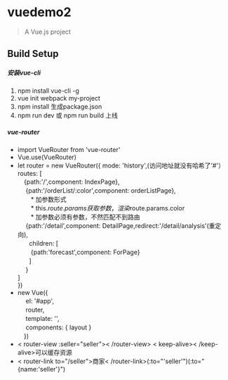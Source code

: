 # vuedemo2

> A Vue.js project

## Build Setup

##### 安装vue-cli
 1. npm install vue-cli -g
 2. vue init webpack my-project
 3. npm install 生成package.json
 4. npm run dev 或 npm run build 上线

##### vue-router
* import VueRouter from 'vue-router'
* Vue.use(VueRouter)
* let router = new VueRouter({
	mode: 'history',(访问地址就没有哈希了'#'）<br>
	routes: [<br>
	  　{path:'/',component: IndexPage},<br>
	  　{path:'/orderList/:color',component: orderListPage},<br>
     　* 加参数形式<br>
     　* this.$route.params获取参数，渲染$route.params.color<br>
     　* 加参数必须有参数，不然匹配不到路由<br>
	  　{path:'/detail',component: DetailPage,redirect:'/detail/analysis'(重定向),<br>
	   　 children: [<br>
	      　{path:'forecast',component: ForPage}<br>
	    　]<br>
	  　}<br>
	]<br>
})
* new Vue({<br>
  　el: '#app',<br>
  　router,<br>
  　template: '<layout/>',<br>
  　components: { layout }<br>
　})
* < router-view :seller="seller">< /router-view> < keep-alive>< /keep-alive>可以缓存资源
* < router-link to="/seller">商家< /router-link>(:to="'seller'")(:to="{name:'seller'}")
